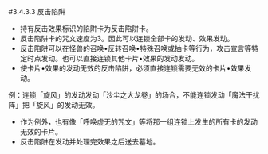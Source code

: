 #3.4.3.3        反击陷阱
* 持有反击效果标识的陷阱卡为反击陷阱卡。
* 反击陷阱卡的咒文速度为3。因此可以连锁全部卡的发动、效果发动。
* 反击陷阱可以在怪兽的召唤•反转召唤•特殊召唤或抽卡等行为，攻击宣言等特定时点发动。也可以直接连锁其他卡片•效果的发动发动。
* 使卡片•效果的发动无效的反击陷阱，必须直接连锁需要无效的卡片•效果发动。

例：连锁「旋风」的发动发动「沙尘之大龙卷」的场合，不能连锁发动「魔法干扰阵」把「旋风」的发动无效。
* 作为例外，也有像「呼唤虚无的咒文」等将那一组连锁上发生的所有卡的发动无效的卡片。
* 反击陷阱在发动并处理完效果之后送去墓地。
